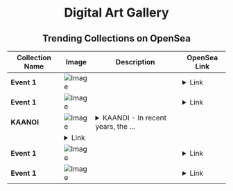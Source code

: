 <div align="center">

# Digital Art Gallery

## Trending Collections on OpenSea

| Collection Name                       | Image                                                                                     | Description                       | OpenSea Link                                                                                          |
|---------------------------------------|-------------------------------------------------------------------------------------------|-----------------------------------|--------------------------------------------------------------------------------------------------------|
| **Event 1** | ![Image](https://i.seadn.io/s/raw/files/4174f1732447021c43aea41efcf80a4f.jpg?w=500&auto=format?w=200&auto=format) |  | <details><summary>Link</summary>[Event 1](https://opensea.io/collection/event-1-26406)</details> |
| **Event 1** | ![Image](https://i.seadn.io/s/raw/files/4174f1732447021c43aea41efcf80a4f.jpg?w=500&auto=format?w=200&auto=format) |  | <details><summary>Link</summary>[Event 1](https://opensea.io/collection/event-1-26405)</details> |
| **KAANOI** | ![Image](https://i.seadn.io/s/raw/files/1603d6164fbaf4e80adb28152a0f5d6a.jpg?w=500&auto=format?w=200&auto=format) | <details><summary>KAANOI - In recent years, the ...</summary>KAANOI - In recent years, the digital gaming scene has seen rapid growth across different platforms, including PCs, consoles, and smartphones.
</details> | <details><summary>Link</summary>[KAANOI](https://opensea.io/collection/kaanoi)</details> |
| **Event 1** | ![Image](https://i.seadn.io/s/raw/files/4174f1732447021c43aea41efcf80a4f.jpg?w=500&auto=format?w=200&auto=format) |  | <details><summary>Link</summary>[Event 1](https://opensea.io/collection/event-1-26404)</details> |
| **Event 1** | ![Image](https://i.seadn.io/s/raw/files/4174f1732447021c43aea41efcf80a4f.jpg?w=500&auto=format?w=200&auto=format) |  | <details><summary>Link</summary>[Event 1](https://opensea.io/collection/event-1-26403)</details> |

</div>
